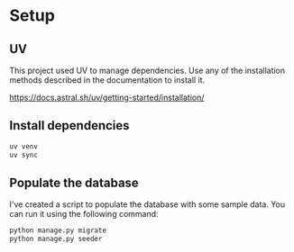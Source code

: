 # Setup
## UV

This project used UV to manage dependencies. Use any of the installation methods described in the documentation to install it.

https://docs.astral.sh/uv/getting-started/installation/


## Install dependencies
```bash
uv venv
uv sync
```


## Populate the database
I've created a script to populate the database with some sample data. You can run it using the following command:

```bash
python manage.py migrate
python manage.py seeder

```